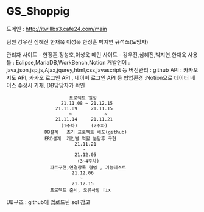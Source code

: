 # GS_Shoppig
도메인 : http://itwillbs3.cafe24.com/main

팀원
강우진 심혜진 한재욱 이성욱 한정훈 박지연 규석쓰(도망자)

관리자 사이트 - 한정훈,정성호,이성욱
메인 사이트 - 강우진,심혜진,박지연,한재욱
사용툴 : Eclipse,MariaDB,WorkBench,Notion
개발언어 : java,json,jsp,js,Ajax,jqurey,html,css,javascript 등
버전관리 : github
API : 카카오지도 API, 카카오 로그인 API , 네이버 로그인 API 등
협업환경 :Notion으로 데이터 베이스 수정시 기재, DB담당자가 확인 


                           프로젝트 일정 
                        21.11.08 ~ 21.12.15
                      21.11.09     21.11.15             
                           ~            ~
                      21.11.14     21.11.21
                        (1주차)     (2주차)
                  DB설계   초기 프로젝트 배포(github)
                  ERD설계  개인별 역활 분담후 구현
                             21.11.21
                                ~
                             21.12.05
                              (3~4주차)
                    파트구현,연결항목 협업 , 기능테스트
                            21.12.06 
                               ~
                            21.12.15 
                    프로젝트 준비, 오류사항 fix


DB구조 : github에 업로드된 sql 참고
